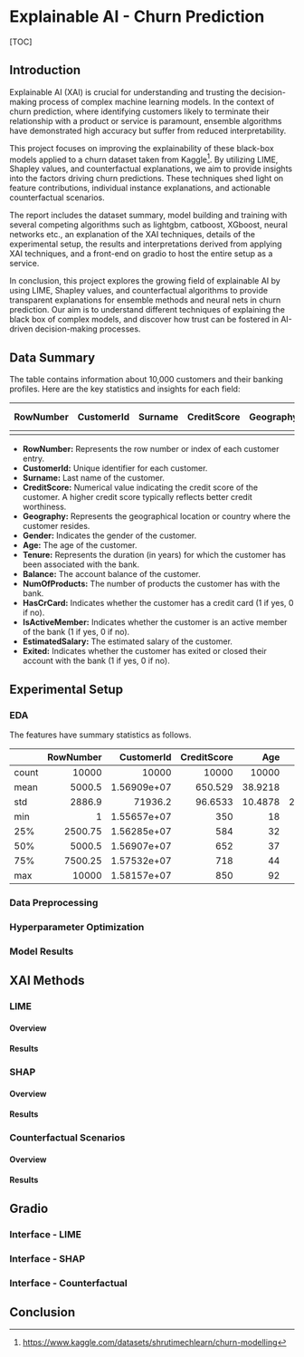# Explainable AI - Churn Prediction

[TOC]

## Introduction

Explainable AI (XAI) is crucial for understanding and trusting the decision-making process of complex machine learning models. In the context of churn prediction, where identifying customers likely to terminate their relationship with a product or service is paramount, ensemble algorithms have demonstrated high accuracy but suffer from reduced interpretability.

This project focuses on improving the explainability of these black-box models applied to a churn dataset taken from Kaggle[^1]. By utilizing LIME, Shapley values, and counterfactual explanations, we aim to provide insights into the factors driving churn predictions. These techniques shed light on feature contributions, individual instance explanations, and actionable counterfactual scenarios.

The report includes the dataset summary, model building and training with several competing algorithms such as lightgbm, catboost, XGboost, neural networks etc., an explanation of the XAI techniques, details of the experimental setup, the results and interpretations derived from applying XAI techniques, and a front-end on gradio to host the entire setup as a service. 

In conclusion, this project explores the growing field of explainable AI by using LIME, Shapley values, and counterfactual algorithms to provide transparent explanations for ensemble methods and neural nets in churn prediction. Our aim is to understand different techniques of explaining the black box of complex models, and discover how trust can be fostered in AI-driven decision-making processes.

## Data Summary
The table contains information about 10,000 customers and their banking profiles. Here are the key statistics and insights for each field:

| RowNumber | CustomerId | Surname | CreditScore | Geography | Gender | Age | Tenure | Balance | NumOfProducts | HasCrCard | IsActiveMember | EstimatedSalary | Exited (Target) |
|-----------|------------|---------|-------------|-----------|--------|-----|--------|---------|---------------|-----------|----------------|-----------------|-----------------|
|           |            |         |             |           |        |     |        |         |               |           |                |                 |                 |


- **RowNumber:** Represents the row number or index of each customer entry.
- **CustomerId:** Unique identifier for each customer.
- **Surname:** Last name of the customer.
- **CreditScore:** Numerical value indicating the credit score of the customer. A higher credit score typically reflects better credit worthiness.
- **Geography:** Represents the geographical location or country where the customer resides.
- **Gender:** Indicates the gender of the customer.
- **Age:** The age of the customer.
- **Tenure:** Represents the duration (in years) for which the customer has been associated with the bank.
- **Balance:** The account balance of the customer.
- **NumOfProducts:** The number of products the customer has with the bank.
- **HasCrCard:** Indicates whether the customer has a credit card (1 if yes, 0 if no).
- **IsActiveMember:** Indicates whether the customer is an active member of the bank (1 if yes, 0 if no).
- **EstimatedSalary:** The estimated salary of the customer.
- **Exited:** Indicates whether the customer has exited or closed their account with the bank (1 if yes, 0 if no).





## Experimental Setup

### EDA
The features have summary statistics as follows.

|       |   RowNumber |      CustomerId |   CreditScore |        Age |      Tenure |   Balance |   NumOfProducts |   HasCrCard |   IsActiveMember |   EstimatedSalary |       Exited |
|:------|------------:|----------------:|--------------:|-----------:|------------:|----------:|----------------:|------------:|-----------------:|------------------:|-------------:|
| count |    10000    | 10000           |    10000      | 10000      | 10000       |   10000   |    10000        | 10000       |     10000        |          10000    | 10000        |
| mean  |     5000.5  |     1.56909e+07 |      650.529  |    38.9218 |     5.0128  |   76485.9 |        1.5302   |     0.7055  |         0.5151   |         100090    |     0.2037   |
| std   |     2886.9  | 71936.2         |       96.6533 |    10.4878 |     2.89217 |   62397.4 |        0.581654 |     0.45584 |         0.499797 |          57510.5  |     0.402769 |
| min   |        1    |     1.55657e+07 |      350      |    18      |     0       |       0   |        1        |     0       |         0        |             11.58 |     0        |
| 25%   |     2500.75 |     1.56285e+07 |      584      |    32      |     3       |       0   |        1        |     0       |         0        |          51002.1  |     0        |
| 50%   |     5000.5  |     1.56907e+07 |      652      |    37      |     5       |   97198.5 |        1        |     1       |         1        |         100194    |     0        |
| 75%   |     7500.25 |     1.57532e+07 |      718      |    44      |     7       |  127644   |        2        |     1       |         1        |         149388    |     0        |
| max   |    10000    |     1.58157e+07 |      850      |    92      |    10       |  250898   |        4        |     1       |         1        |         199992    |     1        |

### Data Preprocessing

### Hyperparameter Optimization

### Model Results



## XAI Methods

### LIME

#### Overview

#### Results

### SHAP

#### Overview

#### Results

### Counterfactual Scenarios

#### Overview

#### Results



## Gradio

### Interface - LIME

### Interface - SHAP

### Interface - Counterfactual



## Conclusion

[^1]: https://www.kaggle.com/datasets/shrutimechlearn/churn-modelling
